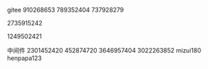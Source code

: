 gitee
910268653
789352404
737928279

2735915242

1249502421


中间件
2301452420
452874720
3646957404
3022263852
mizui180
henpapa123
